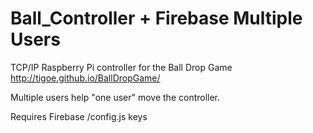 # Ball_Controller + Firebase Multiple Users

TCP/IP Raspberry Pi controller for the Ball Drop Game http://tigoe.github.io/BallDropGame/

Multiple users help "one user" move the controller.

Requires Firebase /config.js keys
